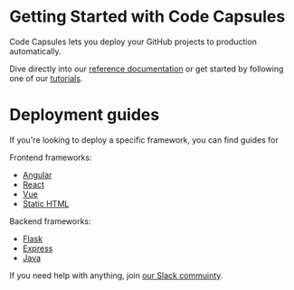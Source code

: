 # Getting Started with Code Capsules

Code Capsules lets you deploy your GitHub projects to production automatically.

Dive directly into our [reference documentation](./reference) or get started by following one of our [tutorials](./tutorials).

# Deployment guides

If you're looking to deploy a specific framework, you can find guides for 

Frontend frameworks:

- [Angular](./deployment/how-to-deploy-angular-application-to-production.html)
- [React](./deployment/how-to-deploy-react-application-to-production.html)
- [Vue](./deployment/how-to-deploy-vue-application-to-production.html)
- [Static HTML](./deployment/how-to-deploy-static-html-to-production.html)

Backend frameworks:

- [Flask](./deployment/how-to-deploy-flask-application-to-production.html)
- [Express](./deployment/how-to-deploy-express-application-to-production.html)
- [Java](./deployment/how-to-deploy-java-application-to-production.html)

If you need help with anything, join [our Slack commuinty](https://codecapsules.io/slack).